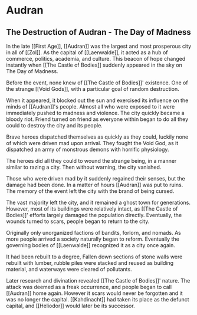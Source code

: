 # Audran

## The Destruction of Audran - The Day of Madness
In the late [[First Age]], [[Audran]] was the largest and most prosperous city in all of [[Zol]]. As the capital of [[Laenwalde]], it acted as a hub of commerce, politics, academia, and culture. This beacon of hope changed instantly when [[The Castle of Bodies]] suddenly appeared in the sky on The Day of Madness.

Before the event, none knew of [[The Castle of Bodies]]' existence. One of the strange [[Void Gods]], with a particular goal of random destruction.

When it appeared, it blocked out the sun and exercised its influence on the minds of [[Audran]]'s people. Almost all who were exposed to it were immediately pushed to madness and violence. The city quickly became a bloody riot. Friend turned on friend as everyone within began to do all they could to destroy the city and its people.

Brave heroes dispatched themselves as quickly as they could, luckily none of which were driven mad upon arrival. They fought the Void God, as it dispatched an army of monstrous demons with horrific physiology.

The heroes did all they could to wound the strange being, in a manner similar to razing a city. Then without warning, the city vanished.

Those who were driven mad by it suddenly regained their senses, but the damage had been done. In a matter of hours [[Audran]] was put to ruins. The memory of the event left the city with the brand of being cursed.

The vast majority left the city, and it remained a ghost town for generations. However, most of its buildings were relatively intact, as [[The Castle of Bodies]]' efforts largely damaged the population directly. Eventually, the wounds turned to scars, people began to return to the city.

Originally only unorganized factions of bandits, forlorn, and nomads. As more people arrived a society naturally began to reform. Eventually the governing bodies of [[Laenwalde]] recognized it as a city once again.

It had been rebuilt to a degree, Fallen down sections of stone walls were rebuilt with lumber, rubble piles were stacked and reused as building material, and waterways were cleared of pollutants.

Later research and divination revealed [[The Castle of Bodies]]' nature. The attack was deemed as a freak occurrence, and people began to call [[Audran]] home again. However it scars would never be forgotten and it was no longer the capital. [[Kahdinacht]] had taken its place as the defunct capital, and [[Heliodor]] would later be its successor.